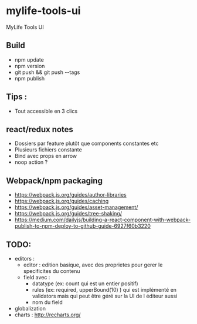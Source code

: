 # mylife-tools-ui
MyLife Tools UI

 ## Build
  - npm update
  - npm version
  - git push && git push --tags
  - npm publish

## Tips :
* Tout accessible en 3 clics

## react/redux notes

* Dossiers par feature plutôt que components constantes etc
* Plusieurs fichiers constante
* Bind avec props en arrow
* noop action ?

## Webpack/npm packaging

* https://webpack.js.org/guides/author-libraries
* https://webpack.js.org/guides/caching
* https://webpack.js.org/guides/asset-management/
* https://webpack.js.org/guides/tree-shaking/
* https://medium.com/dailyjs/building-a-react-component-with-webpack-publish-to-npm-deploy-to-github-guide-6927f60b3220

## TODO:
 * editors :
   * editor : edition basique, avec des proprietes pour gerer le specificites du contenu
   * field avec :
     - datatype (ex: count qui est un entier positif)
     - rules (ex: required, upperBound(10) ) qui est implémenté en validators mais qui peut être géré sur la UI de l éditeur aussi
     - nom du field
 * globalization
 * charts : http://recharts.org/
